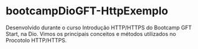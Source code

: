 # bootcampDioGFT-HttpExemplo
Desenvolvido durante o curso Introdução HTTP/HTTPS do Bootcamp GFT Start, na Dio.
Vimos os principais conceitos e métodos utilizados no Procotolo HTTP/HTTPS.
